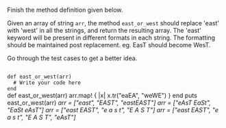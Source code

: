 Finish the method definition given below.

Given an array of string `arr`, the method `east_or_west` should replace 'east' with 'west' in all the strings, and return the resulting array. The 'east' keyword will be present in different formats in each string. The formatting should be maintained post replacement. eg. EasT should become WesT.

Go through the test cases to get a better idea.

<Editor lang="ruby" type="exercise" testMode="multipleInput">
<code>
def east_or_west(arr)
  # Write your code here
end
</code>

<solution>
def east_or_west(arr)
  arr.map! { |x| x.tr("eaEA", "weWE") }
end
</solution>

<testcases>
<caller>
puts east_or_west(arr)
</caller>
<testcase>
<i>
arr = ["east", "EAST", "eastEAST"]
</i>
</testcase>
<testcase>
<i>
arr = ["eAsT EaSt", "EaSt eAsT"]
</i>
</testcase>
<testcase>
<i>
arr = ["east EAST", "e a s t", "E A S T"]
</i>
</testcase>
<testcase>
<i>
arr = ["east EAST", "e a s t", "E A S T", "eAsT"]
</i>
</testcase>
</testcases>
</Editor>